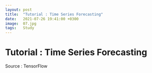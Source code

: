 ```yaml
---
layout: post
title:  "Tutorial : Time Series Forecasting"
date:   2021-07-26 19:41:00 +0300
image:  07.jpg
tags:   Study
---
```

# Tutorial : Time Series Forecasting
Source : TensorFlow